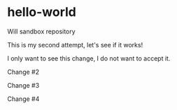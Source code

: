 # hello-world
Will sandbox repository

This is my second attempt, let's see if it works!

I only want to see this change, I do not want to accept it. 

Change #2

Change #3

Change #4
